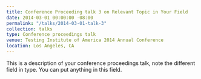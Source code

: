 ```yaml
---
title: Conference Proceeding talk 3 on Relevant Topic in Your Field
date: 2014-03-01 00:00:00 -08:00
permalink: "/talks/2014-03-01-talk-3"
collection: talks
type: Conference proceedings talk
venue: Testing Institute of America 2014 Annual Conference
location: Los Angeles, CA
---
```


This is a description of your conference proceedings talk, note the different field in type. You can put anything in this field.
